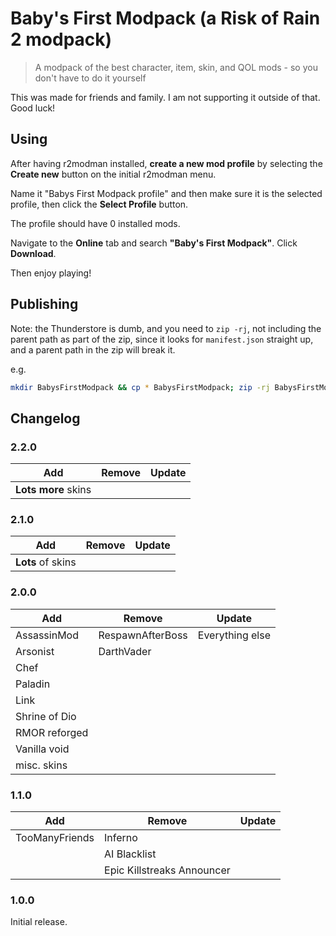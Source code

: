 # Baby's First Modpack (a Risk of Rain 2 modpack)

> A modpack of the best character, item, skin, and QOL mods - so you don't have
> to do it yourself

This was made for friends and family. I am not supporting it outside of that.
Good luck!

## Using

After having r2modman installed, **create a new mod profile** by selecting the
**Create new** button on the initial r2modman menu.

Name it "Babys First Modpack profile" and then make sure it is the selected
profile, then click the **Select Profile** button.

The profile should have 0 installed mods.

Navigate to the **Online** tab and search **"Baby's First Modpack"**. Click
**Download**.

Then enjoy playing!

## Publishing

Note: the Thunderstore is dumb, and you need to `zip -rj`, not including the
parent path as part of the zip, since it looks for `manifest.json` straight up,
and a parent path in the zip will break it.

e.g.

```bash
mkdir BabysFirstModpack && cp * BabysFirstModpack; zip -rj BabysFirstModpack.zip BabysFirstModpack
```

## Changelog

### 2.2.0

| Add                 | Remove | Update |
| -----------------   | ------ | ------ |
| **Lots more** skins |        |        |

### 2.1.0

| Add               | Remove | Update |
| ----------------- | ------ | ------ |
| **Lots** of skins |        |        |

### 2.0.0

| Add           | Remove           | Update          |
| ------------- | ---------------- | --------------- |
| AssassinMod   | RespawnAfterBoss | Everything else |
| Arsonist      | DarthVader       |                 |
| Chef          |                  |                 |
| Paladin       |                  |                 |
| Link          |                  |                 |
| Shrine of Dio |                  |                 |
| RMOR reforged |                  |                 |
| Vanilla void  |                  |                 |
| misc. skins   |                  |                 |

### 1.1.0

| Add            | Remove                     | Update |
| -------------- | -------------------------- | ------ |
| TooManyFriends | Inferno                    |        |
|                | AI Blacklist               |        |
|                | Epic Killstreaks Announcer |        |

### 1.0.0

Initial release.
